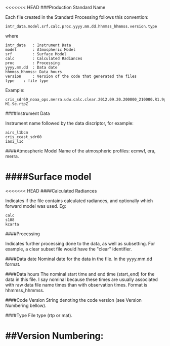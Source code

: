 <<<<<<< HEAD
###Production Standard Name

Each file created in the Standard Processing follows this convention:
 
    intr_data.model.srf.calc.proc.yyyy.mm.dd.hhmmss_hhmmss.version.type
   
where
	
    intr_data 	: Instrument Data
    model     	: Atmospheric Model
    srf       	: Surface Model
    calc      	: Calculated Radiances
    proc      	: Processing
    yyyy.mm.dd	: Data date
    hhmmss_hhmmss: Data hours
    version 	: Version of the code that generated the files
    type	: file type

Example:

    cris_sdr60_noaa_ops.merra.udw.calc.clear.2012.09.20.200000_210000.R1.9g-M1.9e.rtpZ

####Instrument Data

Instrument name followed by the data discriptor, for example:

    airs_l1bcm
    cris_ccast_sdr60
    iasi_l1c


####Atmospheric Model
    Name of the atmospheric profiles: ecmwf, era, merra.

####Surface model
=======
<<<<<<< HEAD
####Calculated Radiances

Indicates if the file contains calculated radiances, and optionally which forward model was used. Eg: 

    calc
    s108
    kcarta

####Processing

Indicates further processing done to the data, as well as subsetting. For example, a clear subset file would have the "clear" identifier.

####Data date
Nominal date for the data in the file. In the yyyy.mm.dd format.

####Data hours
The nominal start time and end time (start\_end) for the data in this file. I say nominal because these times are usually associated with raw data file name times than with observation times.
Format is hhmmss\_hhmmss.

####Code Version 
String denoting the code version (see Version Numbering bellow).

####Type
File type (rtp or mat).


##Version Numbering:
=======

